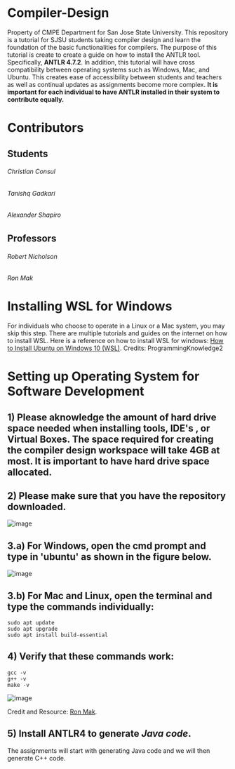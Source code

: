 # Compiler-Design
Property of CMPE Department for San Jose State University. This repository is a tutorial for SJSU students taking compiler design and learn the foundation of the basic functionalities for compilers. The purpose of this tutorial is create to create a guide on how to install the ANTLR tool. Specifically, **ANTLR 4.7.2**. In addition, this tutorial will have cross compatibility between operating systems such as Windows, Mac, and Ubuntu. This creates ease of accessibility between students and teachers as well as continual updates as assignments become more complex. **It is important for each individual to have ANTLR installed in their system to contribute equally.**

# Contributors
## Students
###### Christian Consul
###### Tanishq Gadkari
###### Alexander Shapiro
## Professors
###### Robert Nicholson
###### Ron Mak

# Installing WSL  for Windows
For individuals who choose to operate in a Linux or a Mac system, you may skip this step. There are multiple tutorials and guides on the internet on how to install WSL.
Here is a reference on how to install WSL for windows: 
[How to Install Ubuntu on Windows 10 (WSL)](https://www.youtube.com/watch?v=X-DHaQLrBi8). 
Credits: ProgrammingKnowledge2

# Setting up Operating System for Software Development
## 1) Please aknowledge the amount of hard drive space needed when installing tools, IDE's , or Virtual Boxes. The space required for creating the compiler design workspace will take 4GB at most. It is important to have hard drive space allocated. 
## 2) Please make sure that you have the repository downloaded.

![image](https://user-images.githubusercontent.com/59067808/186998268-5df33da9-9b1a-4424-9cce-2d789fa5b325.png)

## 3.a) For Windows, open the cmd prompt and type in 'ubuntu' as shown in the figure below.

![image](https://user-images.githubusercontent.com/59067808/186997010-cc67d750-eae3-4699-937b-f4e8294e512a.png)

## 3.b) For Mac and Linux, open the terminal and type the commands individually: 
```
sudo apt update
sudo apt upgrade
sudo apt install build-essential
```
## 4) Verify that these commands work:
```
gcc -v
g++ -v
make -v
```
  ![image](https://user-images.githubusercontent.com/59067808/186997386-5d470d7c-e20c-40ed-bb23-8c65c18f913e.png)
  
  Credit and Resource: [Ron Mak](https://www.cs.sjsu.edu/~mak/tutorials/ConfigureUbuntu.pdf).
  
## 5) Install ANTLR4 to generate *Java code*.
The assignments will start with generating Java code and we will then generate C++ code. 



